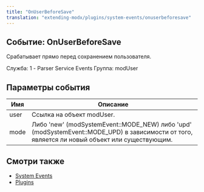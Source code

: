 ```yaml
---
title: "OnUserBeforeSave"
translation: "extending-modx/plugins/system-events/onuserbeforesave"
---
```


## Событие: OnUserBeforeSave

Срабатывает прямо перед сохранением пользователя.

Служба: 1 - Parser Service Events
Группа: modUser

## Параметры события

| Имя  | Описание                                                                                                                                        |
| ---- | ----------------------------------------------------------------------------------------------------------------------------------------------- |
| user | Ссылка на объект modUser.                                                                                                                       |
| mode | Либо 'new' (modSystemEvent::MODE\_NEW) либо 'upd' (modSystemEvent::MODE\_UPD) в зависимости от того, является ли новый объект или существующим. |

## Смотри также

- [System Events](extending-modx/plugins/system-events "System Events")
- [Plugins](extending-modx/plugins "Plugins")
